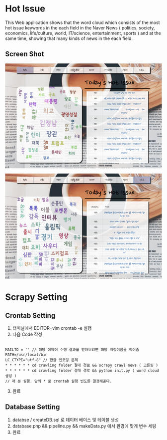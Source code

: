 Hot Issue
=============
This Web application shows that the word cloud which consists of the most hot issue keywords in the each field
in the Naver News ( politics, society, economics, life/culture, world, IT/science, entertainment, sports ) and
at the same time, showing that many kinds of news in the each field.


Screen Shot
-------------
![screenshot](./screenshot/main1.png)


![screenshot](./screenshot/main2.png)


Scrapy Setting
=============
Crontab Setting
-------------
1. 터미널에서 EDITOR=vim crontab -e 실행
2. 다음 Code 작성
<pre><code>
MAILTO = '' // 해당 예약어 수행 결과를 받아보려면 해당 계정이름을 적어줌
PATH=/usr/local/bin
LC_CTYPE="utf-8" // 한글 인코딩 문제
* * * * * * cd crawling folder 절대 경로 && scrapy crawl news ( 크롤링 )
* * * * * * cd crawling folder 절대 경로 && python init.py ( word cloud 생성 )
// 매 분 실행. 앞의 * 로 crontab 실행 빈도를 결정해준다.
</code></pre>
3. 완료

Database Setting
-------------
1. databse / createDB.sql 로 데이터 베이스 및 테이블 생성
2. database.php && pipeline.py && makeData.py 에서 환경에 맞게 변수 세팅
3. 완료